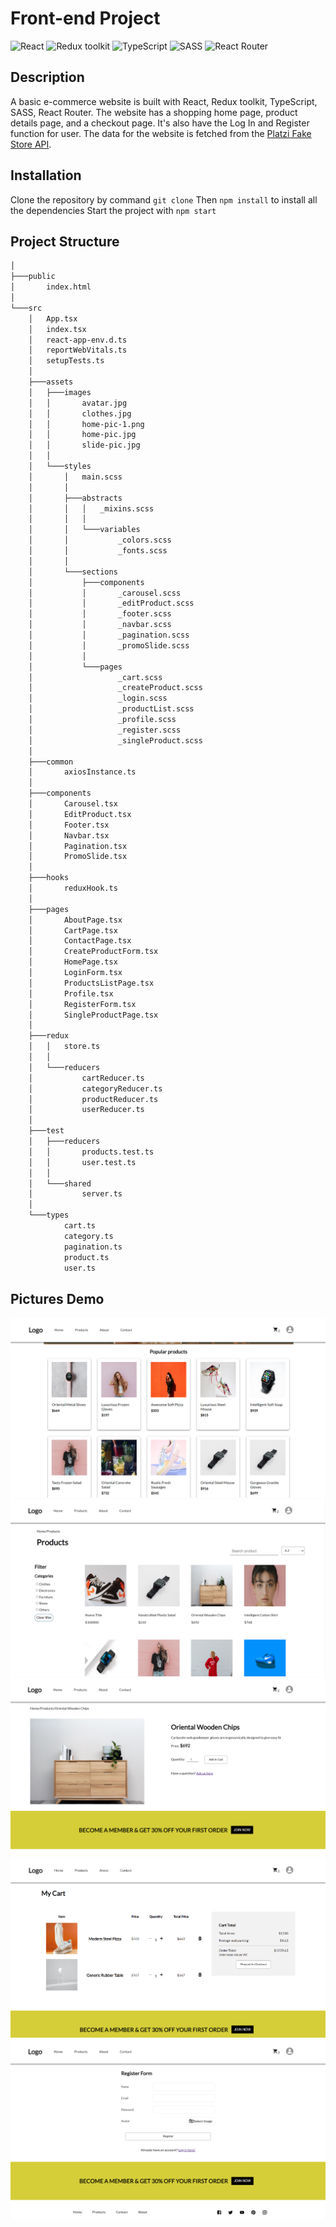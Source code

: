 # Front-end Project

![React](https://img.shields.io/badge/React-v.18-blue)
![Redux toolkit](https://img.shields.io/badge/Redux-v.1.9-purple)
![TypeScript](https://img.shields.io/badge/TypeScript-v.4.9-green)
![SASS](https://img.shields.io/badge/SASS-v.4.9-hotpink)
![React Router](https://img.shields.io/badge/React_Router-v.6.6-orange)

## Description

A basic e-commerce website is built with React, Redux toolkit, TypeScript, SASS, React Router. The website has a shopping home page, product details page, and a checkout page. It's also have the Log In and Register function for user. The data for the website is fetched from the [Platzi Fake Store API](https://fakeapi.platzi.com/).

## Installation

Clone the repository by command `git clone`
Then `npm install` to install all the dependencies
Start the project with `npm start`

## Project Structure

```bash
│
├───public
│       index.html
│
└───src
    │   App.tsx
    │   index.tsx
    │   react-app-env.d.ts
    │   reportWebVitals.ts
    │   setupTests.ts
    │
    ├───assets
    │   ├───images
    │   │       avatar.jpg
    │   │       clothes.jpg
    │   │       home-pic-1.png
    │   │       home-pic.jpg
    │   │       slide-pic.jpg
    │   │
    │   └───styles
    │       │   main.scss
    │       │
    │       ├───abstracts
    │       │   │   _mixins.scss
    │       │   │
    │       │   └───variables
    │       │           _colors.scss
    │       │           _fonts.scss
    │       │
    │       └───sections
    │           ├───components
    │           │       _carousel.scss
    │           │       _editProduct.scss
    │           │       _footer.scss
    │           │       _navbar.scss
    │           │       _pagination.scss
    │           │       _promoSlide.scss
    │           │
    │           └───pages
    │                   _cart.scss
    │                   _createProduct.scss
    │                   _login.scss
    │                   _productList.scss
    │                   _profile.scss
    │                   _register.scss
    │                   _singleProduct.scss
    │
    ├───common
    │       axiosInstance.ts
    │
    ├───components
    │       Carousel.tsx
    │       EditProduct.tsx
    │       Footer.tsx
    │       Navbar.tsx
    │       Pagination.tsx
    │       PromoSlide.tsx
    │
    ├───hooks
    │       reduxHook.ts
    │
    ├───pages
    │       AboutPage.tsx
    │       CartPage.tsx
    │       ContactPage.tsx
    │       CreateProductForm.tsx
    │       HomePage.tsx
    │       LoginForm.tsx
    │       ProductsListPage.tsx
    │       Profile.tsx
    │       RegisterForm.tsx
    │       SingleProductPage.tsx
    │
    ├───redux
    │   │   store.ts
    │   │
    │   └───reducers
    │           cartReducer.ts
    │           categoryReducer.ts
    │           productReducer.ts
    │           userReducer.ts
    │
    ├───test
    │   ├───reducers
    │   │       products.test.ts
    │   │       user.test.ts
    │   │
    │   └───shared
    │           server.ts
    │
    └───types
            cart.ts
            category.ts
            pagination.ts
            product.ts
            user.ts

```

## Pictures Demo

![Home Page](./src/assets/images/webpage1.png)
![Product List Page](./src/assets/images/webpage2.png)
![Product Details Page](./src/assets/images/webpage5.png)
![Cart Page](./src/assets/images/webpage3.png)
![Register Page](./src/assets/images/webpage4.png)
